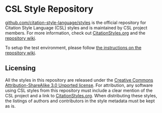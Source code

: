 CSL Style Repository
====================

[github.com/citation-style-language/styles](https://github.com/citation-style-language/styles) is the official repository for Citation Style Language (CSL) styles and is maintained by CSL project members.
For more information, check out [CitationStyles.org](http://citationstyles.org/) and the [repository wiki](https://github.com/citation-style-language/styles/wiki).

To setup the test environment, please follow [the instructions on the repository wiki](https://github.com/citation-style-language/styles/wiki/Test-Environment).

Licensing
---------

All the styles in this repository are released under the [Creative Commons Attribution-ShareAlike 3.0 Unported license](http://creativecommons.org/licenses/by-sa/3.0/).
For attribution, any software using CSL styles from this repository must include a clear mention of the CSL project and a link to [CitationStyles.org](http://citationstyles.org/). When distributing these styles, the listings of authors and contributors in the style metadata must be kept as is.
